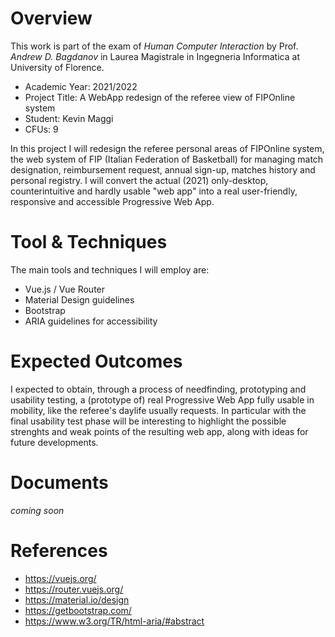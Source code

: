 # Overview
This work is part of the exam of *Human Computer Interaction* by Prof. *Andrew D. Bagdanov* in Laurea Magistrale in Ingegneria Informatica at University of Florence.
- Academic Year: 2021/2022
- Project Title: A WebApp redesign of the referee view of FIPOnline system
- Student: Kevin Maggi
- CFUs: 9

In this project I will redesign the referee personal areas of FIPOnline system, the web system of FIP (Italian Federation of Basketball) for managing match designation, reimbursement request, annual sign-up, matches history and personal registry. I will convert the actual (2021) only-desktop, counterintuitive and hardly usable "web app" into a real user-friendly, responsive and accessible Progressive Web App.

# Tool & Techniques
The main tools and techniques I will employ are:
- Vue.js / Vue Router
- Material Design guidelines
- Bootstrap
- ARIA guidelines for accessibility

# Expected Outcomes
I expected to obtain, through a process of needfinding, prototyping and usability testing, a (prototype of) real Progressive Web App fully usable in mobility, like the referee's daylife usually requests. In particular with the final usability test phase will be interesting to highlight the possible strenghts and weak points of the resulting web app, along with ideas for future developments.

# Documents
*coming soon*

# References
- https://vuejs.org/
- https://router.vuejs.org/
- https://material.io/design
- https://getbootstrap.com/
- https://www.w3.org/TR/html-aria/#abstract
